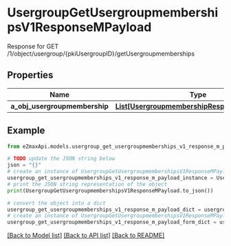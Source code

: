 # UsergroupGetUsergroupmembershipsV1ResponseMPayload

Response for GET /1/object/usergroup/{pkiUsergroupID}/getUsergroupmemberships

## Properties

Name | Type | Description | Notes
------------ | ------------- | ------------- | -------------
**a_obj_usergroupmembership** | [**List[UsergroupmembershipResponseCompound]**](UsergroupmembershipResponseCompound.md) |  | 

## Example

```python
from eZmaxApi.models.usergroup_get_usergroupmemberships_v1_response_m_payload import UsergroupGetUsergroupmembershipsV1ResponseMPayload

# TODO update the JSON string below
json = "{}"
# create an instance of UsergroupGetUsergroupmembershipsV1ResponseMPayload from a JSON string
usergroup_get_usergroupmemberships_v1_response_m_payload_instance = UsergroupGetUsergroupmembershipsV1ResponseMPayload.from_json(json)
# print the JSON string representation of the object
print(UsergroupGetUsergroupmembershipsV1ResponseMPayload.to_json())

# convert the object into a dict
usergroup_get_usergroupmemberships_v1_response_m_payload_dict = usergroup_get_usergroupmemberships_v1_response_m_payload_instance.to_dict()
# create an instance of UsergroupGetUsergroupmembershipsV1ResponseMPayload from a dict
usergroup_get_usergroupmemberships_v1_response_m_payload_form_dict = usergroup_get_usergroupmemberships_v1_response_m_payload.from_dict(usergroup_get_usergroupmemberships_v1_response_m_payload_dict)
```
[[Back to Model list]](../README.md#documentation-for-models) [[Back to API list]](../README.md#documentation-for-api-endpoints) [[Back to README]](../README.md)


